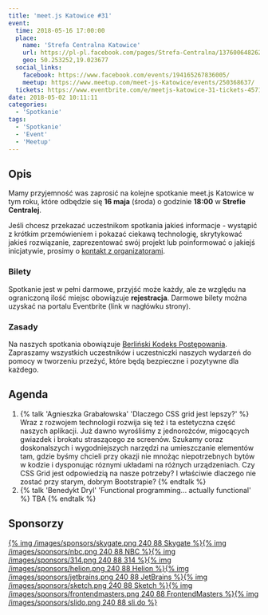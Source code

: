 ```yaml
---
title: 'meet.js Katowice #31'
event:
  time: 2018-05-16 17:00:00
  place:
    name: 'Strefa Centralna Katowice'
    url: https://pl-pl.facebook.com/pages/Strefa-Centralna/1376006482624106
    geo: 50.253252,19.023677
  social_links:
    facebook: https://www.facebook.com/events/194165267836005/
    meetup: https://www.meetup.com/meet-js-Katowice/events/250368637/
  tickets: https://www.eventbrite.com/e/meetjs-katowice-31-tickets-45714075029
date: 2018-05-02 10:11:11
categories:
  - 'Spotkanie'
tags:
  - 'Spotkanie'
  - 'Event'
  - 'Meetup'
---
```

## Opis

Mamy przyjemność was zaprosić na kolejne spotkanie meet.js Katowice w tym roku, które odbędzie się **16 maja** (środa) o godzinie **18:00** w **Strefie Centralej**.

Jeśli chcesz przekazać uczestnikom spotkania jakieś informacje - wystąpić z krótkim przemówieniem i pokazać ciekawą technologię, skrytykować jakieś rozwiązanie, zaprezentować swój projekt lub poinformować o jakiejś inicjatywie, prosimy o [kontakt z organizatorami](/about/#Kontakt).


### Bilety

Spotkanie jest w pełni darmowe, przyjść może każdy, ale ze względu na ograniczoną ilość miejsc obowiązuje **rejestracja**. Darmowe bilety można uzyskać na portalu Eventbrite (link w nagłówku strony).

### Zasady

Na naszych spotkania obowiązuje [Berliński Kodeks Postępowania][berlin-coc]. Zapraszamy wszystkich uczestników i uczestniczki naszych wydarzeń do pomocy w tworzeniu przeżyć, które będą bezpieczne i pozytywne dla każdego.

## Agenda

1. {% talk 'Agnieszka Grabałowska' 'Dlaczego CSS grid jest lepszy?' %}
Wraz z rozwojem technologii rozwija się też i ta estetyczna część naszych aplikacji. Już dawno wyrośliśmy z jednorożców, migocących gwiazdek i brokatu straszącego ze screenów. Szukamy coraz doskonalszych i wygodniejszych narzędzi na umieszczanie elementów tam, gdzie byśmy chcieli przy okazji nie mnożąc niepotrzebnych bytów w kodzie i dysponując róznymi układami na różnych urządzeniach. Czy CSS Grid jest odpowiedzią na nasze potrzeby? I właściwie dlaczego nie zostać przy starym, dobrym Bootstrapie?
{% endtalk %}
2. {% talk 'Benedykt Dryl' 'Functional programming... actually functional' %}
TBA
{% endtalk %}

## Sponsorzy

[{% img /images/sponsors/skygate.png 240 88 Skygate %}][skygate][{% img /images/sponsors/nbc.png 240 88 NBC %}][nbc][{% img /images/sponsors/314.png 240 88 314 %}][314tt][{% img /images/sponsors/helion.png 240 88 Helion %}][helion][{% img /images/sponsors/jetbrains.png 240 88 JetBrains %}][jetbrains][{% img /images/sponsors/sketch.png 240 88 Sketch %}][sketch][{% img /images/sponsors/frontendmasters.png 240 88 FrontendMasters %}][frontendmasters][{% img /images/sponsors/slido.png 240 88 sli.do %}][slido]

[berlin-coc]: http://berlincodeofconduct.org/pl

[skygate]: https://skygate.io
[nbc]: https://nbc.com.pl
[314tt]: http://314.tt
[helion]: http://helion.pl/
[jetbrains]: https://www.jetbrains.com
[sketch]: https://www.sketchapp.com
[frontendmasters]: https://frontendmasters.com
[slido]: https://www.sli.do